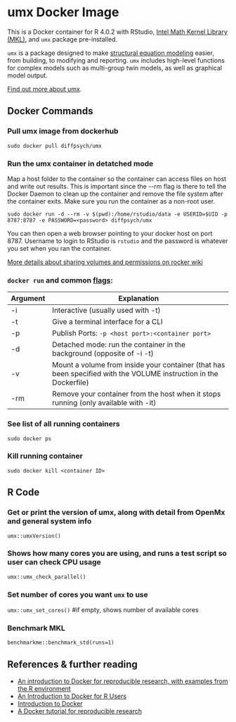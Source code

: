 # umx Docker Image
This is a Docker container for R 4.0.2 with RStudio, [Intel Math Kernel Library (MKL)](https://software.intel.com/en-us/mkl?cid=sem43700010399172562&intel_term=%2Bintel%20%2Bmkl&gclid=Cj0KCQjwzcbWBRDmARIsAM6uChXqzD4ACUJqCiu3zRJKA9rkC31XOhm9lIkEYiwBITMR_8hJbIAExF8aAn_LEALw_wcB&gclsrc=aw.ds), and `umx` package pre-installed. 

`umx` is a package designed to make [structural equation modeling](https://en.wikipedia.org/wiki/Structural_equation_modeling) easier, from building, to modifying and reporting.
`umx` includes high-level functions for complex models such as multi-group twin models, as well as graphical model output.

[Find out more about umx](https://github.com/tbates/umx).
## Docker Commands
### Pull umx image from dockerhub
```sudo docker pull diffpsych/umx```

### Run the umx container in detatched mode 
Map a host folder to the container so the container can access files on host and write out results. This is important since the --rm flag is there to tell the Docker Daemon to clean up the container and remove the file system after the container exits. Make sure you run the container as a non-root user.

`sudo docker run -d --rm -v $(pwd):/home/rstudio/data -e USERID=$UID -p 8787:8787 -e PASSWORD=<password> diffpsych/umx`

You can then open a web browser pointing to your docker host on port 8787. Username to login to RStudio is `rstudio` and the password is whatever you set when you ran the container.

[More details about sharing volumes and permissions on rocker wiki](https://github.com/rocker-org/rocker/wiki/Sharing-files-with-host-machine#linux)

### `docker run` and common [flags](https://docs.docker.com/reference/run/):
  Argument           |  Explanation
  ------------------ | ----------------------    
  -i                 | Interactive (usually used with -t)
  -t                 | Give a terminal interface for a CLI
  -p                 | Publish Ports: `-p <host port>:<container port>`
  -d                 | Detached mode: run the container in the background (opposite of -i -t)
  -v                 | Mount a volume from inside your container (that has been specified with the VOLUME instruction in the Dockerfile)
  -rm                | Remove your container from the host when it stops running (only available with -it)

### See list of all running containers
```sudo docker ps```

### Kill running container
```sudo docker kill <container ID>```

## R Code

### Get or print the version of umx, along with detail from OpenMx and general system info
`umx::umxVersion()`

### Shows how many cores you are using, and runs a test script so user can check CPU usage
`umx::umx_check_parallel()`

### Set number of cores you want `umx` to use
`umx::umx_set_cores()` #if empty, shows number of available cores

### Benchmark MKL
`benchmarkme::benchmark_std(runs=1)`

## References & further reading
-   [An introduction to Docker for reproducible research, with examples from the R environment](http://arxiv-web3.library.cornell.edu/pdf/1410.0846v1.pdf)
-   [An Introduction to Docker for R Users](https://colinfay.me/docker-r-reproducibility/)
-   [Introduction to Docker](https://github.com/LinuxAtDuke/Intro-To-Docker)
-   [A Docker tutorial for reproducible research](https://ropenscilabs.github.io/r-docker-tutorial/)